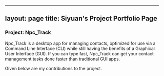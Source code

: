 
---
layout: page
title: Siyuan's Project Portfolio Page
---

### Project: Npc_Track

Npc_Track is a desktop app for managing contacts, optimized for use via a Command Line Interface (CLI) while still having the benefits of a Graphical User Interface (GUI). If you can type fast, Npc_Track can get your contact management tasks done faster than traditional GUI apps.

Given below are my contributions to the project.
